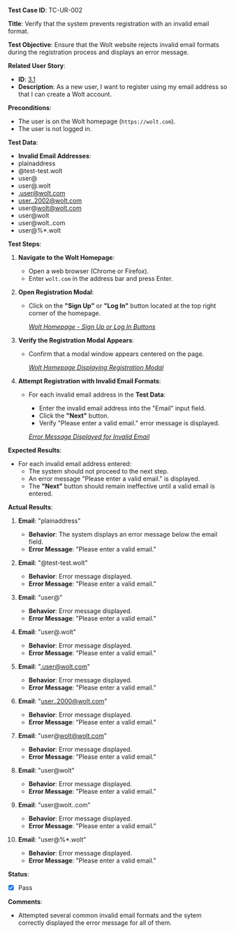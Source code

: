 **Test Case ID**: TC-UR-002

**Title**: Verify that the system prevents registration with an invalid email format.

**Test Objective**: Ensure that the Wolt website rejects invalid email formats during the registration process and displays an error message.

**Related User Story**:

- **ID**: [3.1](../../../requirements/3_User_Stories.md#31-user-registration-and-login)
- **Description**: As a new user, I want to register using my email address so that I can create a Wolt account.

**Preconditions**:

- The user is on the Wolt homepage (`https://wolt.com`).
- The user is not logged in.

**Test Data**:

- **Invalid Email Addresses**:
- plainaddress
- @test-test.wolt
- user@
- user@.wolt
- .user@wolt.com
- user..2002@wolt.com
- user@wolt@wolt.com
- user@wolt
- user@wolt..com
- user@%*.wolt

**Test Steps**:

1. **Navigate to the Wolt Homepage**:
   - Open a web browser (Chrome or Firefox).
   - Enter `wolt.com` in the address bar and press Enter.

2. **Open Registration Modal**:
   - Click on the **"Sign Up"** or **"Log In"** button located at the top right corner of the homepage.

     *[Wolt Homepage - Sign Up or Log In Buttons](../../images/TC-UR-002/TC-UR-002_Homepage.png)*

3. **Verify the Registration Modal Appears**:
   - Confirm that a modal window appears centered on the page.

     *[Wolt Homepage Displaying Registration Modal](../../images/TC-UR-002/TC-UR-002_Signup_Modal.png)*

4. **Attempt Registration with Invalid Email Formats**:
   - For each invalid email address in the **Test Data**:
     - Enter the invalid email address into the "Email" input field.
     - Click the **"Next"** button.
     - Verify "Please enter a valid email." error message is displayed.

     *[Error Message Displayed for Invalid Email](../../images/TC-UR-002/TC-UR-002_Invalid_Email_Error.png)*

**Expected Results**:

- For each invalid email address entered:
  - The system should not proceed to the next step.
  - An error message "Please enter a valid email." is displayed.
  - The **"Next"** button should remain ineffective until a valid email is entered.

**Actual Results**:

  1. **Email**: "plainaddress"
     - **Behavior**: The system displays an error message below the email field.
     - **Error Message**: "Please enter a valid email."

  2. **Email**: "@test-test.wolt"
     - **Behavior**: Error message displayed.
     - **Error Message**: "Please enter a valid email."

  3. **Email**: "user@"
     - **Behavior**: Error message displayed.
     - **Error Message**: "Please enter a valid email."

  4. **Email**: "user@.wolt"
     - **Behavior**: Error message displayed.
     - **Error Message**: "Please enter a valid email."

  5. **Email**: ".user@wolt.com"
     - **Behavior**: Error message displayed.
     - **Error Message**: "Please enter a valid email."

  6. **Email**: "user..2000@wolt.com"
     - **Behavior**: Error message displayed.
     - **Error Message**: "Please enter a valid email."

  7. **Email**: "user@wolt@wolt.com"
     - **Behavior**: Error message displayed.
     - **Error Message**: "Please enter a valid email."

  8. **Email**: "user@wolt"
     - **Behavior**: Error message displayed.
     - **Error Message**: "Please enter a valid email."

  9. **Email**: "user@wolt..com"
     - **Behavior**: Error message displayed.
     - **Error Message**: "Please enter a valid email."

  10. **Email**: "user@%*.wolt"
      - **Behavior**: Error message displayed.
      - **Error Message**: "Please enter a valid email."

**Status**:

- [X] Pass

**Comments**:

- Attempted several common invalid email formats and the sytem correctly displayed the error message for all of them.
